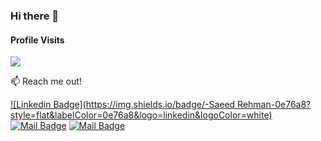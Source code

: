 ### Hi there 👋

#### Profile Visits
![](https://komarev.com/ghpvc/?username=ShayanRehman&label=visitors)

 :mailbox: Reach me out!

[![Linkedin Badge](https://img.shields.io/badge/-Saeed Rehman-0e76a8?style=flat&labelColor=0e76a8&logo=linkedin&logoColor=white)](https://www.linkedin.com/in/saeed-rehman-b0629958/) [![Mail Badge](https://img.shields.io/badge/-@saeed.rehman.b-e84393?style=flat&labelColor=e84393&logo=instagram&logoColor=white)](https://www.instagram.com/saeed.rehman.b/) [![Mail Badge](https://img.shields.io/badge/-saeedrb1995-c0392b?style=flat&labelColor=c0392b&logo=gmail&logoColor=white)](mailto:saeedrb1995@gmail.com)

<!--
**ShayanRehman/ShayanRehman** is a ✨ _special_ ✨ repository because its `README.md` (this file) appears on your GitHub profile.

Here are some ideas to get you started:

- 🔭 I’m currently working on ...
- 🌱 I’m currently learning ...
- 👯 I’m looking to collaborate on ...
- 🤔 I’m looking for help with ...
- 💬 Ask me about ...
- 📫 How to reach me: ...
- 😄 Pronouns: ...
- ⚡ Fun fact: ...
-->
